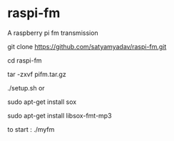 # raspi-fm

A raspberry pi fm transmission

git clone https://github.com/satyamyadav/raspi-fm.git

cd raspi-fm

tar -zxvf pifm.tar.gz

./setup.sh
or

sudo apt-get install sox

sudo apt-get install libsox-fmt-mp3

to start : ./myfm
